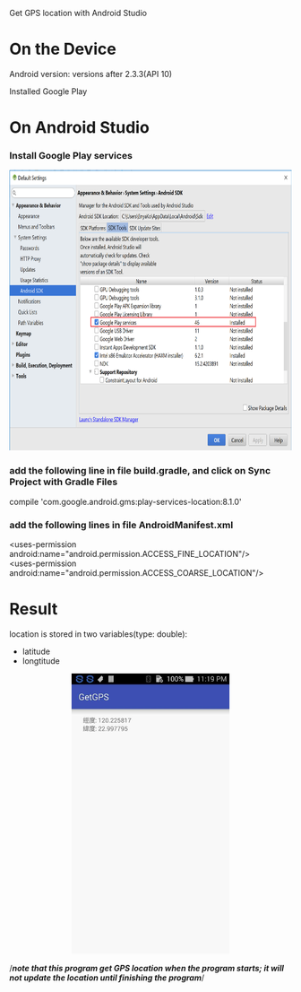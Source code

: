 Get GPS location with Android Studio

# On the Device
Android version: versions after 2.3.3(API 10)

Installed Google Play 

# On Android Studio

### Install Google Play services 
<p align="center"/>
<img src="pic/install_google_play_services.png" height="500" />

### add the following line in file build.gradle, and click on Sync Project with Gradle Files
compile 'com.google.android.gms:play-services-location:8.1.0'

### add the following lines in file AndroidManifest.xml
\<uses-permission android:name="android.permission.ACCESS_FINE_LOCATION"/>\
\<uses-permission android:name="android.permission.ACCESS_COARSE_LOCATION"/>

# Result
location is stored in two variables(type: double):
- latitude
- longtitude
<p align="center"/>
<img src="pic/result.jpg" height="500" />

/***note that this program get GPS location when the program starts; it will not update the location until finishing the program***/
